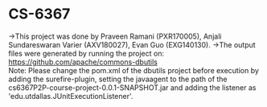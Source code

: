 # CS-6367

->This project was done by Praveen Ramani (PXR170005), Anjali Sundareswaran Varier (AXV180027), Evan Guo (EXG140130).
->The output files were generated by running the project on: https://github.com/apache/commons-dbutils  
Note:
Please change the pom.xml of the dbutils project before execution by adding the surefire-plugin, setting the javaagent to the path of the cs6367P2P-course-project-0.0.1-SNAPSHOT.jar and adding the listener as 'edu.utdallas.JUnitExecutionListener'.

 
